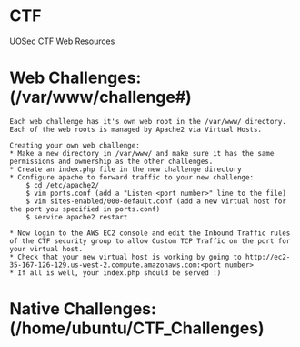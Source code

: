 # CTF
UOSec CTF Web Resources

# Web Challenges: (/var/www/challenge#)
	Each web challenge has it's own web root in the /var/www/ directory. Each of the web roots is managed by Apache2 via Virtual Hosts.

	Creating your own web challenge:
	* Make a new directory in /var/www/ and make sure it has the same permissions and ownership as the other challenges.
	* Create an index.php file in the new challenge directory
	* Configure apache to forward traffic to your new challenge:
		$ cd /etc/apache2/
		$ vim ports.conf (add a "Listen <port number>" line to the file)
		$ vim sites-enabled/000-default.conf (add a new virtual host for the port you specified in ports.conf)
		$ service apache2 restart

	* Now login to the AWS EC2 console and edit the Inbound Traffic rules of the CTF security group to allow Custom TCP Traffic on the port for your virtual host.
	* Check that your new virtual host is working by going to http://ec2-35-167-126-129.us-west-2.compute.amazonaws.com:<port number>
	* If all is well, your index.php should be served :)

# Native Challenges: (/home/ubuntu/CTF_Challenges)

